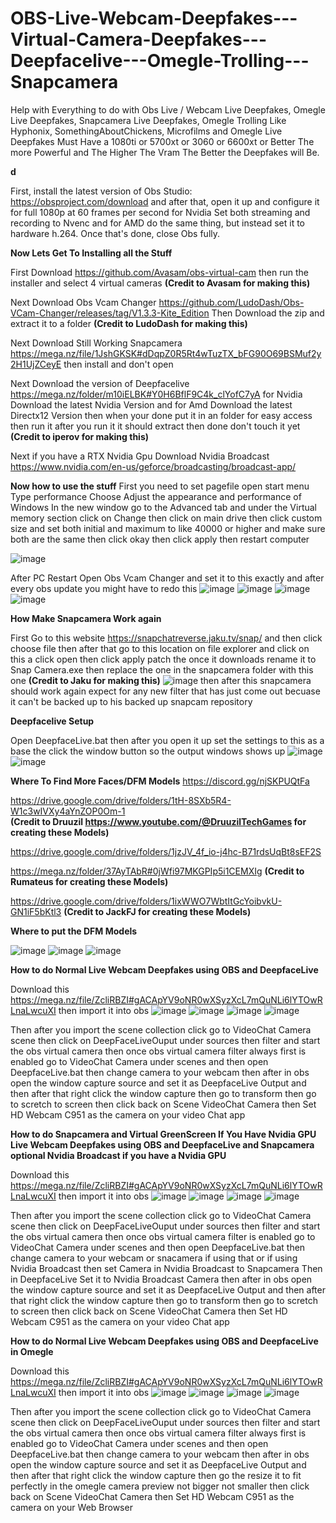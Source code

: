 # OBS-Live-Webcam-Deepfakes---Virtual-Camera-Deepfakes---Deepfacelive---Omegle-Trolling---Snapcamera
Help with Everything to do with Obs Live / Webcam Live Deepfakes, Omegle Live Deepfakes, Snapcamera Live Deepfakes, Omegle Trolling Like Hyphonix,  SomethingAboutChickens, Microfilms and Omegle Live Deepfakes Must Have a 1080ti or 5700xt or 3060 or 6600xt or Better The more Powerful and The Higher The Vram The Better the Deepfakes will Be.

**d**

First, install the latest version of Obs Studio: https://obsproject.com/download and after that, open it up and configure it for full 1080p at 60 frames per second for Nvidia Set both streaming and recording to Nvenc and for AMD do the same thing, but instead set it to hardware h.264. Once that's done, close Obs fully.

**Now Lets Get To Installing all the Stuff**

First Download https://github.com/Avasam/obs-virtual-cam then run the installer and select 4 virtual cameras **(Credit to Avasam for making this)**

Next Download Obs Vcam Changer https://github.com/LudoDash/Obs-VCam-Changer/releases/tag/V1.3.3-Kite_Edition Then Download the zip and extract it to a folder **(Credit to LudoDash for making this)**

Next Download Still Working Snapcamera https://mega.nz/file/1JshGKSK#dDqpZ0R5Rt4wTuzTX_bFG90O69BSMuf2y2H1UjZCeyE then install and don't open

Next Download the version of Deepfacelive https://mega.nz/folder/m10iELBK#Y0H6BflF9C4k_clYofC7yA for Nvidia Download the latest Nvidia Version and for Amd Download the latest Directx12 Version then when your done put it in an folder for easy access then  run it after you run it it should extract then done don't touch it yet **(Credit to iperov for making this)**

Next if you have a RTX Nvidia Gpu Download Nvidia Broadcast https://www.nvidia.com/en-us/geforce/broadcasting/broadcast-app/
                                                     
**Now how to use the stuff**
First you need to set pagefile
open start menu Type performance Choose Adjust the appearance and performance of Windows In the new window go to the Advanced tab and under the Virtual memory section click on Change then click on main drive then click custom size and set both initial and maximum to like 40000 or higher and make sure both are the same then click okay then click apply then restart computer

![image](https://user-images.githubusercontent.com/74084396/215216371-e142fd29-cad8-435f-a79a-d87cd96e81e3.png)

After PC Restart Open Obs Vcam Changer and set it to this exactly and after every obs update you might have to redo this
![image](https://user-images.githubusercontent.com/74084396/215219229-cf0a625a-e42b-4057-92d4-992e0f9bcdf7.png)
![image](https://user-images.githubusercontent.com/74084396/215219245-26e95933-bf82-4b05-8fa6-2449cbe035b1.png)
![image](https://user-images.githubusercontent.com/74084396/215219261-a6bac90c-08d4-478e-8669-4e931f26da7c.png)
![image](https://user-images.githubusercontent.com/74084396/215219284-e0584b10-896f-4ad3-b020-ccbf496464a9.png)

**How Make Snapcamera Work again**
                                                 
First Go to this website https://snapchatreverse.jaku.tv/snap/ and then click choose file then after that go to this location on file explorer and click on this a click open then click apply patch the once it downloads rename it to Snap Camera.exe then replace the one in the snapcamera folder with this one **(Credit to Jaku for making this)**
![image](https://user-images.githubusercontent.com/74084396/215221709-e44fd456-6766-4648-9378-6dd2d4dfc6b0.png)
     then after this snapcamera should work again expect for any new filter that has just come out becuase it can't be backed up to his backed up snapcam repository  

**Deepfacelive Setup**

Open DeepfaceLive.bat then after you open it up set the settings to this as a base the click the window button so the output windows shows up
![image](https://user-images.githubusercontent.com/74084396/215241460-059e72a1-289a-4549-a669-a4b4c3701bb2.png)
![image](https://user-images.githubusercontent.com/74084396/215241749-7ff3b1cd-17e0-467b-8840-35b1414113c6.png)
                                                      
**Where To Find More Faces/DFM Models**
 https://discord.gg/njSKPUQtFa

https://drive.google.com/drive/folders/1tH-8SXb5R4-W1c3wIVXy4aYnZOP0Om-1  
**(Credit to Druuzil https://www.youtube.com/@DruuzilTechGames for creating these Models)**

https://drive.google.com/drive/folders/1jzJV_4f_io-j4hc-B71rdsUqBt8sEF2S

https://mega.nz/folder/37AyTAbR#0jWfi97MKGPIp5i1CEMXIg
**(Credit to Rumateus for creating these Models)**                                                                                                    

https://drive.google.com/drive/folders/1ixWWO7WbtItGcYoibvkU-GN1iF5bKtl3
**(Credit to JackFJ for creating these Models)**

**Where to put the DFM Models**

![image](https://user-images.githubusercontent.com/74084396/215272185-95178975-cc5e-49dd-9120-8d44e2e804d8.png)
![image](https://user-images.githubusercontent.com/74084396/215272192-384ef405-655b-46c6-9f0b-bea99f71fd82.png)
![image](https://user-images.githubusercontent.com/74084396/215272195-74259696-7a08-48cf-a625-46ecab1642ec.png)

                                    
**How to do Normal Live Webcam Deepfakes using OBS and DeepfaceLive**

Download this https://mega.nz/file/ZcliRBZI#gACApYV9oNR0wXSyzXcL7mQuNLi6lYTOwRLnaLwcuXI then import it into obs 
![image](https://user-images.githubusercontent.com/74084396/215265513-e2379066-0b6b-44c1-9dd1-0976a26ce33a.png)
![image](https://user-images.githubusercontent.com/74084396/215265531-842c2b1d-f735-4325-a4c7-ea731d591df4.png)
![image](https://user-images.githubusercontent.com/74084396/215270900-b05e3e0f-0693-4c09-ba0d-e0d4877c159c.png)
![image](https://user-images.githubusercontent.com/74084396/215270867-1533be0b-fa1e-46da-ab41-e0a522a25247.png)


Then after you import the scene collection click go to VideoChat Camera scene then click on DeepFaceLiveOuput under sources then filter and start the obs virtual camera then once obs virtual camera filter always first is enabled go to VideoChat Camera under scenes and then open DeepfaceLive.bat then change camera to your webcam then after in obs open the window capture source and set it as DeepfaceLive Output and then after that right click the window capture then go to transform then go to scretch to screen then click back on Scene VideoChat Camera then Set HD Webcam C951 as the camera on your video Chat app 

**How to do Snapcamera and Virtual GreenScreen If You Have Nvidia GPU Live Webcam Deepfakes using OBS and DeepfaceLive and Snapcamera optional Nvidia Broadcast if you have a Nvidia GPU**

Download this https://mega.nz/file/ZcliRBZI#gACApYV9oNR0wXSyzXcL7mQuNLi6lYTOwRLnaLwcuXI then import it into obs 
![image](https://user-images.githubusercontent.com/74084396/215265513-e2379066-0b6b-44c1-9dd1-0976a26ce33a.png)
![image](https://user-images.githubusercontent.com/74084396/215265531-842c2b1d-f735-4325-a4c7-ea731d591df4.png)
![image](https://user-images.githubusercontent.com/74084396/215270905-c14a4a36-6996-494a-83cb-54fc728799b6.png)
![image](https://user-images.githubusercontent.com/74084396/215270859-5250365e-f24f-41c7-a3b8-0e4c70b7b067.png)

Then after you import the scene collection click go to VideoChat Camera scene then click on DeepFaceLiveOuput under sources then filter and start the obs virtual camera then once obs virtual camera filter is enabled go to  VideoChat Camera under scenes and then open DeepfaceLive.bat then change camera to your webcam or snacamera if using that or if using Nvidia Broadcast then set Camera in Nvidia Broadcast to Snapcamera Then in DeepfaceLive Set it to Nvidia Broadcast Camera then after in obs open the window capture source and set it as DeepfaceLive Output and then after that right click the window capture then go to transform then go to scretch to screen then click back on Scene VideoChat Camera then Set HD Webcam C951 as the camera on your video Chat app  

**How to do Normal Live Webcam Deepfakes using OBS and DeepfaceLive in Omegle**

Download this https://mega.nz/file/ZcliRBZI#gACApYV9oNR0wXSyzXcL7mQuNLi6lYTOwRLnaLwcuXI then import it into obs 
![image](https://user-images.githubusercontent.com/74084396/215265513-e2379066-0b6b-44c1-9dd1-0976a26ce33a.png)
![image](https://user-images.githubusercontent.com/74084396/215265531-842c2b1d-f735-4325-a4c7-ea731d591df4.png)
![image](https://user-images.githubusercontent.com/74084396/215270900-b05e3e0f-0693-4c09-ba0d-e0d4877c159c.png)
![image](https://user-images.githubusercontent.com/74084396/215270867-1533be0b-fa1e-46da-ab41-e0a522a25247.png)

Then after you import the scene collection click go to VideoChat Camera scene then click on DeepFaceLiveOuput under sources then filter and start the obs virtual camera then once obs virtual camera filter always first is enabled go to VideoChat Camera under scenes and then open DeepfaceLive.bat then change camera to your webcam then after in obs open the window capture source and set it as DeepfaceLive Output and then after that right click the window capture then go the resize it to fit perfectly in the omegle camera preview not bigger not smaller then click back on Scene VideoChat Camera then Set HD Webcam C951 as the camera on your Web Browser

